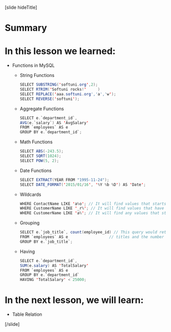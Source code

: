 [slide hideTitle]

# Summary

# In this lesson we learned:

- Functions in MySQL
  * String Functions
    ``` java
    SELECT SUBSTRING('softuni.org',2);
    SELECT RTRIM('Softuni rocks!'     )
    SELECT REPLACE('aaa.softuni.org','a','w');
    SELECT REVERSE('softuni');
    ```
  * Aggregate Functions
    ``` java
    SELECT e.`department_id`, 
    AVG(e.`salary`) AS 'AvgSalary'
    FROM `employees` AS e
    GROUP BY e.`department_id`;
    ```

  * Math Functions
    ``` java
    SELECT ABS(-243.5);
    SELECT SQRT(1024);
    SELECT POW(5, 2);
    ```

  * Date Functions
    ```java
    SELECT EXTRACT(YEAR FROM "1995-11-24");
    SELECT DATE_FORMAT('2015/01/16', '%Y %b %D') AS 'Date';
    ```

  * Wildcards
    ```java
    WHERE ContactName LIKE 'a%o'; // It will find values that starts with "a" and ends with "o".
    WHERE CustomerName LIKE '_r%'; // It will find values that have "r" in second position.
    WHERE CustomerName LIKE 'a%'; // It will find any values that starts with "a" (Customer name in our case).
    ```

  * Grouping
    ``` java
    SELECT e.`job_title`, count(employee_id) // This query would return a list of position 
    FROM `employees` AS e                  // titles and the number of employees assigned to each one of them.
    GROUP BY e.`job_title`;
    ```

  * Having 
    ``` java
    SELECT e.`department_id`,
    SUM(e.salary) AS 'TotalSalary'
    FROM `employees` AS e
    GROUP BY e.`department_id`
    HAVING 'TotalSalary' < 25000;
    ```

# In the next lesson, we will learn:

- Table Relation

[/slide]
